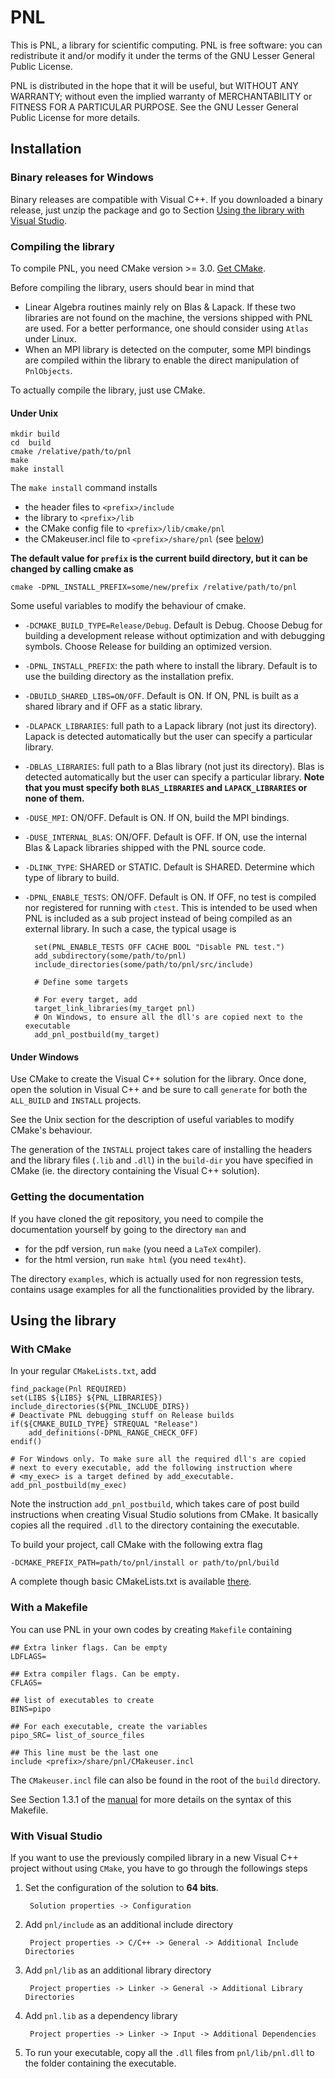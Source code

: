 # PNL

This is PNL, a library for scientific computing. PNL is free software:
you can redistribute it and/or modify it under the terms of the GNU Lesser
General Public License.

PNL is distributed in the hope that it will be useful, but WITHOUT ANY
WARRANTY; without even the implied warranty of MERCHANTABILITY or
FITNESS FOR A PARTICULAR PURPOSE.  See the GNU Lesser General Public
License for more details.

## Installation

### Binary releases for Windows

Binary releases are compatible with Visual C++.
If you downloaded a binary release, just unzip the package and go to
Section [Using the library with Visual Studio](#under-visual-studio).

### Compiling the library

To compile PNL, you need CMake version >= 3.0. [Get CMake](http://cmake.org/cmake/resources/software.html).

Before compiling the library, users should bear in mind that

- Linear Algebra routines mainly rely on Blas & Lapack. If these two
  libraries are not found on the machine, the versions shipped with PNL are
  used. For a better performance, one should consider using `Atlas` under
  Linux.
- When an MPI library is detected on the computer, some MPI bindings
  are compiled within the library to enable the direct manipulation of
  `PnlObjects`.

To actually compile the library, just use CMake.

#### Under Unix

```shell
mkdir build
cd  build
cmake /relative/path/to/pnl
make
make install
```

The `make install` command installs

- the header files to `<prefix>/include`
- the library to `<prefix>/lib`
- the CMake config file to `<prefix>/lib/cmake/pnl`
- the CMakeuser.incl file to `<prefix>/share/pnl` (see [below](#with-a-makefile))

**The default value for `prefix` is the current build directory, but it can be changed by calling cmake as**

```shell
cmake -DPNL_INSTALL_PREFIX=some/new/prefix /relative/path/to/pnl
```

Some useful variables to modify the behaviour of cmake.

- `-DCMAKE_BUILD_TYPE=Release/Debug`. Default is Debug. Choose Debug for building a development release without optimization and with debugging symbols. Choose Release for building an optimized version.

- `-DPNL_INSTALL_PREFIX`: the path where to install the library. Default is to use the building directory as the installation prefix.

- `-DBUILD_SHARED_LIBS=ON/OFF`. Default is ON. If ON, PNL is built as a shared library and if OFF as a static library.

- `-DLAPACK_LIBRARIES`: full path to a Lapack library (not just its directory). Lapack is detected automatically but the user can specify a particular library.

- `-DBLAS_LIBRARIES`: full path to a Blas library (not just its directory). Blas is detected automatically but the user can specify a particular library. **Note that you must specify both `BLAS_LIBRARIES` and `LAPACK_LIBRARIES` or none of them.**

- `-DUSE_MPI`: ON/OFF. Default is ON. If ON, build the MPI bindings.

- `-DUSE_INTERNAL_BLAS`: ON/OFF. Default is OFF. If ON, use the internal Blas & Lapack libraries shipped with the PNL source code.

- `-DLINK_TYPE`: SHARED or STATIC. Default is SHARED. Determine which type of library to build.

- `-DPNL_ENABLE_TESTS`: ON/OFF. Default is ON. If OFF, no test is compiled nor registered for running with `ctest`. This is intended to be used when PNL is included as a sub project instead of being compiled as an external library. In such a case, the typical usage is

        set(PNL_ENABLE_TESTS OFF CACHE BOOL "Disable PNL test.")
        add_subdirectory(some/path/to/pnl)
        include_directories(some/path/to/pnl/src/include)

        # Define some targets

        # For every target, add
        target_link_libraries(my_target pnl)
        # On Windows, to ensure all the dll's are copied next to the executable
        add_pnl_postbuild(my_target)

#### Under Windows

Use CMake to create the Visual C++ solution for the library. Once done,
open the solution in Visual C++ and be sure to call `generate` for both the
`ALL_BUILD` and `INSTALL` projects.

See the Unix section for the description of useful variables to modify
CMake's behaviour.

The generation of the `INSTALL` project takes care of installing the
headers and the library files (`.lib` and `.dll`) in the `build-dir` you
have specified in CMake (ie. the directory containing the Visual C++
solution).

### Getting the documentation

If you have cloned the git repository, you need to compile the
documentation yourself by going to the directory `man` and

- for the pdf version, run `make` (you need a `LaTeX` compiler).
- for the html version, run `make html` (you need `tex4ht`).

The directory `examples`, which is actually used for non regression tests,
contains usage examples for all the functionalities provided by the
library.

## Using the library

### With CMake

In your regular `CMakeLists.txt`, add

```shell
find_package(Pnl REQUIRED)
set(LIBS ${LIBS} ${PNL_LIBRARIES})
include_directories(${PNL_INCLUDE_DIRS})
# Deactivate PNL debugging stuff on Release builds
if(${CMAKE_BUILD_TYPE} STREQUAL "Release")
    add_definitions(-DPNL_RANGE_CHECK_OFF)
endif()

# For Windows only. To make sure all the required dll's are copied
# next to every executable, add the following instruction where
# <my_exec> is a target defined by add_executable.
add_pnl_postbuild(my_exec)
```

Note the instruction `add_pnl_postbuild`, which takes care of post build instructions when creating Visual Studio solutions from CMake. It basically copies all the required `.dll` to the directory containing the executable.

To build your project, call CMake with the following extra flag

```shell
-DCMAKE_PREFIX_PATH=path/to/pnl/install or path/to/pnl/build
```

A complete though basic CMakeLists.txt is available [there](perso/CMakeLists-example.txt).

### With a Makefile

You can use PNL in your own codes by creating `Makefile` containing

```shell
## Extra linker flags. Can be empty
LDFLAGS=

## Extra compiler flags. Can be empty.
CFLAGS=

## list of executables to create
BINS=pipo

## For each executable, create the variables
pipo_SRC= list_of_source_files

## This line must be the last one
include <prefix>/share/pnl/CMakeuser.incl
```

The `CMakeuser.incl` file can also be found in the root of the `build` directory.

See Section 1.3.1 of the [manual](https://pnlnum.github.io/pnl/manual-html/pnl-manual.html)  for more details on the syntax of this Makefile.

### With Visual Studio

If you want to use the previously compiled library in a new Visual C++
project without using `CMake`, you have to go through the followings steps

1. Set the configuration of the solution to __64 bits__.

        Solution properties -> Configuration

1. Add `pnl/include` as an additional include directory

        Project properties -> C/C++ -> General -> Additional Include Directories

1. Add `pnl/lib` as an additional library directory

        Project properties -> Linker -> General -> Additional Library Directories

1. Add `pnl.lib` as a dependency library

        Project properties -> Linker -> Input -> Additional Dependencies

1. To run your executable, copy all the `.dll` files from  `pnl/lib/pnl.dll` to the folder containing the executable.
